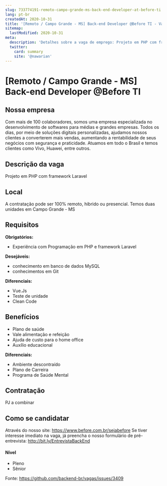 ```yaml
---
slug: 733774191-remoto-campo-grande-ms-back-end-developer-at-before-ti
lang: pt-br
createdAt: 2020-10-31
title: '[Remoto / Campo Grande - MS] Back-end Developer @Before TI - Vaga de Emprego'
sitemap:
  lastModified: 2020-10-31
meta:
  description: 'Detalhes sobre a vaga de emprego: Projeto em PHP com framework Laravel'
  twitter:
    card: summary
    site: '@nawarian'
---
```


# [Remoto / Campo Grande - MS] Back-end Developer @Before TI


## Nossa empresa

Com mais de 100 colaboradores, somos uma empresa especializada no desenvolvimento de softwares para médias e grandes empresas. Todos os dias, por meio de soluções digitais personalizadas, ajudamos nossos clientes a converterem mais vendas, aumentando a rentabilidade de seus negócios com segurança e praticidade. Atuamos em todo o Brasil e temos clientes como Vivo, Huawei, entre outros.

## Descrição da vaga

Projeto em PHP com framework Laravel

## Local

A contratação pode ser 100% remoto, hibrido ou presencial. Temos duas unidades em Campo Grande - MS

## Requisitos

**Obrigatórios:**
- Experiência com Programação em PHP e framework Laravel

**Desejáveis:**
- conhecimento em banco de dados MySQL
- conhecimentos em Git

**Diferenciais:**
- Vue.Js
- Teste de unidade
- Clean Code

## Benefícios

- Plano de saúde
- Vale alimentação e refeição
- Ajuda de custo para o home office
- Auxílio educacional


**Diferenciais:**
- Ambiente descontraído
- Plano de Carreira
- Programa de Saúde Mental


## Contratação

PJ a combinar

## Como se candidatar

Através do nosso site: https://www.before.com.br/sejabefore
Se tiver interesse imediato na vaga, já preencha o nosso formulário de pré-entrevista: 
http://bit.ly/EntrevistaBackEnd

#### Nível
- Pleno
- Sênior




Fonte: https://github.com/backend-br/vagas/issues/3409